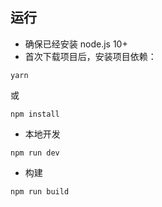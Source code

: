 ## 运行

- 确保已经安装 node.js 10+
- 首次下载项目后，安装项目依赖：

```
yarn
```

或

```
npm install
```

- 本地开发

```
npm run dev
```

- 构建

```
npm run build
```

